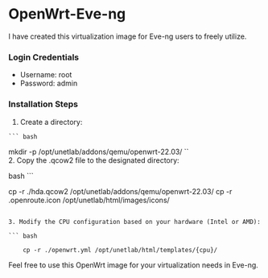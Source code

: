 # OpenWrt-Eve-ng

I have created this virtualization image for Eve-ng users to freely utilize.
### Login Credentials

  *  Username: root </br>
  *  Password: admin

### Installation Steps

 1.   Create a directory:

    ``` bash

mkdir -p /opt/unetlab/addons/qemu/openwrt-22.03/
``
</br>
2. Copy the .qcow2 file to the designated directory:

bash ```

cp -r ./hda.qcow2 /opt/unetlab/addons/qemu/openwrt-22.03/
cp -r .openroute.icon /opt/unetlab/html/images/icons/
```

3. Modify the CPU configuration based on your hardware (Intel or AMD):

``` bash

    cp -r ./openwrt.yml /opt/unetlab/html/templates/{cpu}/
```
Feel free to use this OpenWrt image for your virtualization needs in Eve-ng.
